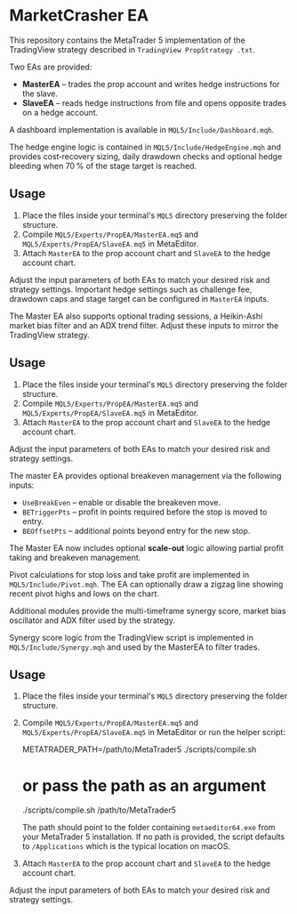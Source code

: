 # MarketCrasher EA

This repository contains the MetaTrader 5 implementation of the TradingView strategy described in `TradingView PropStrategy .txt`.

Two EAs are provided:

- **MasterEA** – trades the prop account and writes hedge instructions for the slave.
- **SlaveEA** – reads hedge instructions from file and opens opposite trades on a hedge account.

A dashboard implementation is available in `MQL5/Include/Dashboard.mqh`.

The hedge engine logic is contained in `MQL5/Include/HedgeEngine.mqh` and
provides cost‑recovery sizing, daily drawdown checks and optional hedge
bleeding when 70 % of the stage target is reached.

## Usage
1. Place the files inside your terminal's `MQL5` directory preserving the folder structure.
2. Compile `MQL5/Experts/PropEA/MasterEA.mq5` and `MQL5/Experts/PropEA/SlaveEA.mq5` in MetaEditor.
3. Attach `MasterEA` to the prop account chart and `SlaveEA` to the hedge account chart.

Adjust the input parameters of both EAs to match your desired risk and strategy settings.
Important hedge settings such as challenge fee, drawdown caps and stage
target can be configured in `MasterEA` inputs.

The Master EA also supports optional trading sessions, a Heikin-Ashi market
bias filter and an ADX trend filter. Adjust these inputs to mirror the
TradingView strategy.

## Usage
1. Place the files inside your terminal's `MQL5` directory preserving the folder structure.
2. Compile `MQL5/Experts/PropEA/MasterEA.mq5` and `MQL5/Experts/PropEA/SlaveEA.mq5` in MetaEditor.
3. Attach `MasterEA` to the prop account chart and `SlaveEA` to the hedge account chart.

Adjust the input parameters of both EAs to match your desired risk and strategy settings.

The master EA provides optional breakeven management via the following inputs:

- `UseBreakEven` – enable or disable the breakeven move.
- `BETriggerPts` – profit in points required before the stop is moved to entry.
- `BEOffsetPts` – additional points beyond entry for the new stop.


The Master EA now includes optional **scale-out** logic allowing partial profit
taking and breakeven management.

Pivot calculations for stop loss and take profit are implemented in
`MQL5/Include/Pivot.mqh`. The EA can optionally draw a zigzag line showing
recent pivot highs and lows on the chart.

Additional modules provide the multi-timeframe synergy score, market bias
oscillator and ADX filter used by the strategy.

Synergy score logic from the TradingView script is implemented in
`MQL5/Include/Synergy.mqh` and used by the MasterEA to filter trades.

## Usage
1. Place the files inside your terminal's `MQL5` directory preserving the folder structure.
2. Compile `MQL5/Experts/PropEA/MasterEA.mq5` and `MQL5/Experts/PropEA/SlaveEA.mq5` in MetaEditor or run the helper script:

   METATRADER_PATH=/path/to/MetaTrader5 ./scripts/compile.sh

   # or pass the path as an argument
   ./scripts/compile.sh /path/to/MetaTrader5

   The path should point to the folder containing `metaeditor64.exe` from your MetaTrader 5 installation. If no path is provided, the script defaults to `/Applications` which is the typical location on macOS.


3. Attach `MasterEA` to the prop account chart and `SlaveEA` to the hedge account chart.

Adjust the input parameters of both EAs to match your desired risk and strategy settings.

